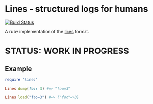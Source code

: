 Lines - structured logs for humans
==================================
[![Build
Status](https://travis-ci.org/zimbatm/lines-ruby.png)](https://travis-ci.org/zimbatm/lines-ruby)

A ruby implementation of the
[lines](https://github.com/zimbatm/lines) format.

STATUS: WORK IN PROGRESS
========================

Example
-------

```ruby
require 'lines'

Lines.dump(foo: 3) #=> "foo=3"

Lines.load("foo=3") #=> {"foo"=>3}
```

